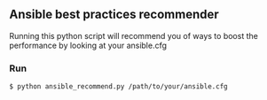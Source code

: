 ## Ansible best practices recommender
Running this python script will recommend you of ways to boost the performance by looking at your ansible.cfg

### Run
```
$ python ansible_recommend.py /path/to/your/ansible.cfg 
```
